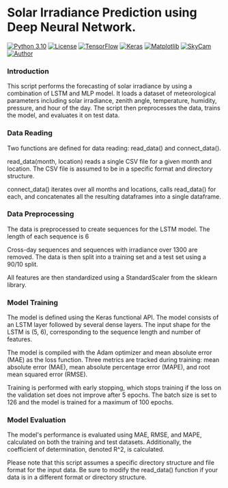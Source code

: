 # Solar Irradiance Prediction using Deep Neural Network.
[![Python 3.10](https://img.shields.io/badge/Python-3.10-orange)](https://www.python.org/downloads/release/python-3102/)
[![License](https://img.shields.io/badge/License-MIT-yellowgreen)](https://github.com/marianSTU/solar-irradiance-prediction/blob/main/LICENSE)
[![TensorFlow](https://img.shields.io/badge/TensorFlow-2.11.1-brightgreen)](https://www.tensorflow.org/api_docs)
[![Keras](https://img.shields.io/badge/Keras-API-green)](https://keras.io/guides/functional_api/)
[![Matplotlib](https://img.shields.io/badge/Matplotlib-3.5.3-red)](https://matplotlib.org/3.5.3/api/_as_gen/matplotlib.pyplot.html)
[![SkyCam](https://img.shields.io/badge/Dataset-SkyCam-blueviolet)](https://github.com/vglsd/SkyCam)
[![Author](https://img.shields.io/badge/Author-Bc.Marián_Šebeňa-blue)](https://is.stuba.sk/lide/clovek.pl?id=97945;)

### Introduction
This script performs the forecasting of solar irradiance by using a 
combination of LSTM and MLP model. It loads a dataset of meteorological
parameters including solar irradiance, zenith angle, temperature, humidity,
pressure, and hour of the day. The script then preprocesses the data, 
trains the model, and evaluates it on test data.

### Data Reading
Two functions are defined for data reading: read_data() and connect_data().

read_data(month, location) reads a single CSV file for a given month and location. The CSV file is assumed to be in a specific format and directory structure.

connect_data() iterates over all months and locations, calls read_data() for each, and concatenates all the resulting dataframes into a single dataframe.

### Data Preprocessing
The data is preprocessed to create sequences for the LSTM model. The length of each sequence is 6

Cross-day sequences and sequences with irradiance over 1300 are removed. The data is then split into a training set and a test set using a 90/10 split.

All features are then standardized using a StandardScaler from the sklearn library.

### Model Training
The model is defined using the Keras functional API. The model consists of an LSTM layer followed by several dense layers. The input shape for the LSTM is (5, 6), corresponding to the sequence length and number of features.

The model is compiled with the Adam optimizer and mean absolute error (MAE) as the loss function. Three metrics are tracked during training: mean absolute error (MAE), mean absolute percentage error (MAPE), and root mean squared error (RMSE).

Training is performed with early stopping, which stops training if the loss on the validation set does not improve after 5 epochs. The batch size is set to 126 and the model is trained for a maximum of 100 epochs.

### Model Evaluation
The model's performance is evaluated using MAE, RMSE, and MAPE, calculated on both the training and test datasets. Additionally, the coefficient of determination, denoted R^2, is calculated.

Please note that this script assumes a specific directory structure and file format for the input data. Be sure to modify the read_data() function if your data is in a different format or directory structure.

